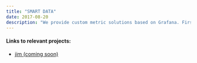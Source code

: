 ```yaml
---
title: "SMART DATA"
date: 2017-08-20
description: "We provide custom metric solutions based on Grafana. First we identify information of interest to later display them on real-time dashboards, which show exactly what you want to see! Furthermore, alerts/thresholds will notify you, so you will never loose track without acting as a watchdog."
---
```

<h4>Links to relevant projects:</h4>
<ul>
  <li>
    <a href="/projects/jim/">jim (coming soon)</a>
  </li>
</ul>
